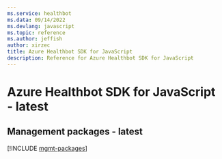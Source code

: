 ```yaml
---
ms.service: healthbot
ms.data: 09/14/2022
ms.devlang: javascript
ms.topic: reference
ms.author: jeffish
author: xirzec
title: Azure Healthbot SDK for JavaScript
description: Reference for Azure Healthbot SDK for JavaScript
---
```

# Azure Healthbot SDK for JavaScript - latest

## Management packages - latest
[!INCLUDE [mgmt-packages](healthbot-mgmt-index.md)]